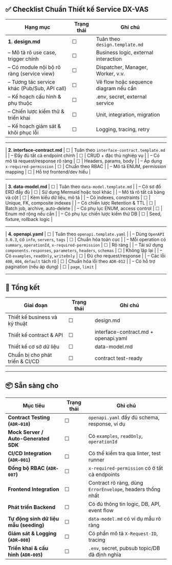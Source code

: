 ## ✅ Checklist Chuẩn Thiết kế Service DX-VAS

| Hạng mục                                     | Trạng thái | Ghi chú                               |
| -------------------------------------------- | ---------- | ------------------------------------- |
| **1. design.md**                             | ☐          | Tuân theo `design.template.md`        |
| – Mô tả rõ use case, trigger chính           | ☐          | Business logic, external interaction  |
| – Có module nội bộ rõ ràng (service view)    | ☐          | Dispatcher, Manager, Worker, v.v.     |
| – Tương tác service khác (Pub/Sub, API call) | ☐          | Vẽ flow hoặc sequence diagram nếu cần |
| – Kế hoạch cấu hình & phụ thuộc              | ☐          | .env, secret, external service        |
| – Chiến lược kiểm thử & triển khai           | ☐          | Unit, integration, migration          |
| – Kế hoạch giám sát & khôi phục lỗi          | ☐          | Logging, tracing, retry               |

---

| **2. interface-contract.md**          | ☐          | Tuân theo `interface-contract.template.md` |
| – Đầy đủ tất cả endpoint chính        | ☐          | CRUD + đặc thù nghiệp vụ |
| – Có mô tả request/response rõ ràng   | ☐          | Headers, params, body |
| – Áp dụng `x-required-permission`     | ☐          | Chuẩn theo RBAC |
| – Mô tả ENUM, permission mapping      | ☐          | Hỗ trợ frontend/dev hiểu |

---

| **3. data-model.md**                  | ☐          | Tuân theo `data-model.template.md` |
| – Có sơ đồ ERD đầy đủ                 | ☐          | Sử dụng Mermaid hoặc tool khác |
| – Mô tả rõ tất cả bảng và cột         | ☐          | Kèm kiểu dữ liệu, mô tả |
| – Có indexes, constraints             | ☐          | Unique, FK, composite indexes |
| – Có chiến lược Retention & TTL       | ☐          | Batch job, archive, auto-delete |
| – Có phụ lục ENUM, access control     | ☐          | Enum mở rộng nếu cần |
| – Có phụ lục chiến lược kiểm thử DB   | ☐          | Seed, fixture, rollback logic |

---

| **4. openapi.yaml**                   | ☐          | Tuân theo `openapi.template.yaml` |
| – Dùng `OpenAPI 3.0.3`, có `info`, `servers`, `tags` | ☐ | Chuẩn hóa toàn cục |
| – Mỗi operation có `summary`, `operationId`, `x-required-permission` | ☐ | Rõ ràng |
| – Tái sử dụng `components.responses`, `parameters`, `headers`, `schemas` | ☐ | Không lặp lại |
| – Có `examples`, `readOnly`, `writeOnly` | ☐        | Đủ cho request/response |
| – Các lỗi `400`, `404`, `default` tách rõ | ☐      | Chuẩn hóa lỗi theo `ADR-012` |
| – Có hỗ trợ pagination (nếu áp dụng) | ☐          | `page`, `limit` |

---

## 🚦 Tổng kết

| Giai đoạn                       | Trạng thái | Ghi chú                              |
| ------------------------------- | ---------- | ------------------------------------ |
| Thiết kế business và kỹ thuật   | ☐          | design.md                            |
| Thiết kế contract & API         | ☐          | interface-contract.md + openapi.yaml |
| Thiết kế cơ sở dữ liệu          | ☐          | data-model.md                        |
| Chuẩn bị cho phát triển & CI/CD | ☐          | contract test-ready                  |

---

## 📦 Sẵn sàng cho

| Mục tiêu                               | Trạng thái | Ghi chú                                                    |
| -------------------------------------- | ---------- | ---------------------------------------------------------- |
| **Contract Testing (`ADR-010`)**       | ☐          | `openapi.yaml` đầy đủ schema, response, ví dụ              |
| **Mock Server / Auto-Generated SDK**   | ☐          | Có `examples`, `readOnly`, `operationId`                   |
| **CI/CD Integration (`ADR-001`)**      | ☐          | Có thể kiểm tra qua linter, test runner                    |
| **Đồng bộ RBAC (`ADR-007`)**           | ☐          | `x-required-permission` có ở tất cả endpoints              |
| **Frontend Integration**               | ☐          | Contract rõ ràng, dùng `ErrorEnvelope`, headers thống nhất |
| **Phát triển Backend**                 | ☐          | Có đủ thông tin logic, DB, API, event flow                 |
| **Tự động sinh dữ liệu mẫu (seeding)** | ☐          | `data-model.md` có ví dụ mẫu rõ ràng                       |
| **Giám sát & Logging (`ADR-008`)**     | ☐          | Có phần mô tả `X-Request-ID`, tracing                      |
| **Triển khai & cấu hình (`ADR-005`)**  | ☐          | `.env`, secret, pubsub topic/DB đã định nghĩa              |

